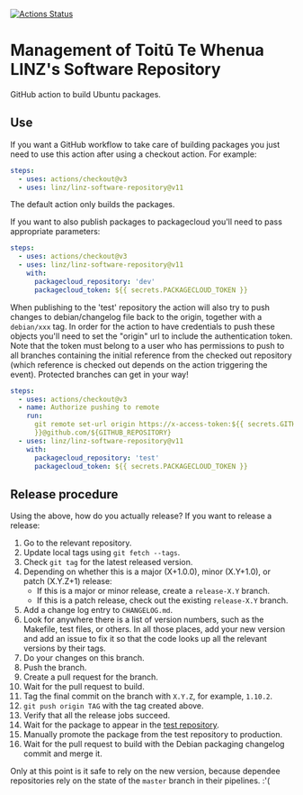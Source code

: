 [![Actions Status](https://github.com/linz/linz-software-repository/workflows/CI/badge.svg?branch=master)](https://github.com/linz/linz-software-repository/actions)

# Management of Toitū Te Whenua LINZ's Software Repository

GitHub action to build Ubuntu packages.

## Use

If you want a GitHub workflow to take care of building packages you just need to use this action
after using a checkout action. For example:

```yaml
steps:
  - uses: actions/checkout@v3
  - uses: linz/linz-software-repository@v11
```

The default action only builds the packages.

If you want to also publish packages to packagecloud you'll need to pass appropriate parameters:

```yaml
steps:
  - uses: actions/checkout@v3
  - uses: linz/linz-software-repository@v11
    with:
      packagecloud_repository: 'dev'
      packagecloud_token: ${{ secrets.PACKAGECLOUD_TOKEN }}
```

When publishing to the 'test' repository the action will also try to push changes to
debian/changelog file back to the origin, together with a `debian/xxx` tag. In order for the action
to have credentials to push these objects you'll need to set the "origin" url to include the
authentication token. Note that the token must belong to a user who has permissions to push to all
branches containing the initial reference from the checked out repository (which reference is
checked out depends on the action triggering the event). Protected branches can get in your way!

```yaml
steps:
  - uses: actions/checkout@v3
  - name: Authorize pushing to remote
    run:
      git remote set-url origin https://x-access-token:${{ secrets.GITHUB_TOKEN
      }}@github.com/${GITHUB_REPOSITORY}
  - uses: linz/linz-software-repository@v11
    with:
      packagecloud_repository: 'test'
      packagecloud_token: ${{ secrets.PACKAGECLOUD_TOKEN }}
```

## Release procedure

Using the above, how do you actually release? If you want to release a release:

1. Go to the relevant repository.
1. Update local tags using `git fetch --tags`.
1. Check `git tag` for the latest released version.
1. Depending on whether this is a major (X+1.0.0), minor (X.Y+1.0), or patch (X.Y.Z+1) release:
   - If this is a major or minor release, create a `release-X.Y` branch.
   - If this is a patch release, check out the existing `release-X.Y` branch.
1. Add a change log entry to `CHANGELOG.md`.
1. Look for anywhere there is a list of version numbers, such as the Makefile, test files, or
   others. In all those places, add your new version and add an issue to fix it so that the code
   looks up all the relevant versions by their tags.
1. Do your changes on this branch.
1. Push the branch.
1. Create a pull request for the branch.
1. Wait for the pull request to build.
1. Tag the final commit on the branch with `X.Y.Z`, for example, `1.10.2`.
1. `git push origin TAG` with the tag created above.
1. Verify that all the release jobs succeed.
1. Wait for the package to appear in the [test repository](https://packagecloud.io/linz/test).
1. Manually promote the package from the test repository to production.
1. Wait for the pull request to build with the Debian packaging changelog commit and merge it.

Only at this point is it safe to rely on the new version, because dependee repositories rely on the
state of the `master` branch in their pipelines. :'(
